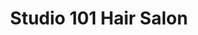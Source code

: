 ---
title: "Studio 101 Hair Salon"
url: /virginia-beach/studio-101-hair-salon/
shop: hairdresser
---